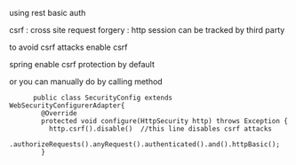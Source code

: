 using rest basic auth


csrf : cross site request forgery : http session can be tracked by third party

to avoid csrf attacks enable csrf

spring enable csrf protection by default

or you can manually do by calling method

          public class SecurityConfig extends WebSecurityConfigurerAdapter{
            @Override
            protected void configure(HttpSecurity http) throws Exception {
              http.csrf().disable()  //this line disables csrf attacks
              .authorizeRequests().anyRequest().authenticated().and().httpBasic();
            }
